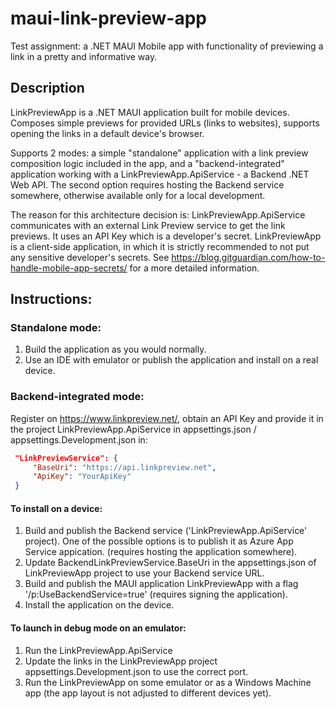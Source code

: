 # maui-link-preview-app
Test assignment: a .NET MAUI Mobile app with functionality of previewing a link in a pretty and informative way.

## Description
LinkPreviewApp is a .NET MAUI application built for mobile devices. Composes simple previews for provided URLs (links to websites), supports opening the links in a default device's browser.

Supports 2 modes: a simple "standalone" application with a link preview composition logic included in the app, and a "backend-integrated" application working with a LinkPreviewApp.ApiService - a Backend .NET Web API. The second option requires hosting the Backend service somewhere, otherwise available only for a local development.

The reason for this architecture decision is: LinkPreviewApp.ApiService communicates with an external Link Preview service to get the link previews. It uses an API Key which is a developer's secret. LinkPreviewApp is a client-side application, in which it is strictly recommended to not put any sensitive developer's secrets. See https://blog.gitguardian.com/how-to-handle-mobile-app-secrets/ for a more detailed information.

## Instructions:

### Standalone mode:
1. Build the application as you would normally. 
2. Use an IDE with emulator or publish the application and install on a real device.

### Backend-integrated mode:
Register on https://www.linkpreview.net/, obtain an API Key and provide it in the project LinkPreviewApp.ApiService in appsettings.json / appsettings.Development.json in:
```json
 "LinkPreviewService": {
     "BaseUri": "https://api.linkpreview.net",
     "ApiKey": "YourApiKey"
 }
```

#### To install on a device:
1. Build and publish the Backend service ('LinkPreviewApp.ApiService' project). One of the possible options is to publish it as Azure App Service appication. (requires hosting the application somewhere).
2. Update BackendLinkPreviewService.BaseUri in the appsettings.json of LinkPreviewApp project to use your Backend service URL.
3. Build and publish the MAUI application LinkPreviewApp with a flag '/p:UseBackendService=true' (requires signing the application).
4. Install the application on the device.

#### To launch in debug mode on an emulator:
1. Run the LinkPreviewApp.ApiService
2. Update the links in the LinkPreviewApp project appsettings.Development.json to use the correct port.
3. Run the LinkPreviewApp on some emulator or as a Windows Machine app (the app layout is not adjusted to different devices yet).